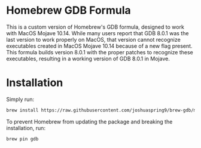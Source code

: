 # Homebrew GDB Formula
This is a custom version of Homebrew's GDB formula, designed to work with MacOS Mojave 10.14.  While many users report that GDB 8.0.1 was the last version to work properly on MacOS, that version cannot recognize executables created in MacOS Mojave 10.14 because of a new flag present.  This formula builds version 8.0.1 with the proper patches to recognize these executables, resulting in a working version of GDB 8.0.1 in Mojave.

# Installation
Simply run:
```bash
brew install https://raw.githubusercontent.com/joshuaspring9/brew-gdb/master/gdb.rb
```
To prevent Homebrew from updating the package and breaking the installation, run:
```bash
brew pin gdb
```